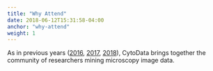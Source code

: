 ```yaml
---
title: "Why Attend"
date: 2018-06-12T15:31:58-04:00
anchor: "why-attend"
weight: 1
---
```


As in previous years ([2016](http://2016.cytodata.org), [2017](http://2017.cytodata.org), [2018](http://2018.cytodata.org)), CytoData brings together the community of researchers mining microscopy image data.
